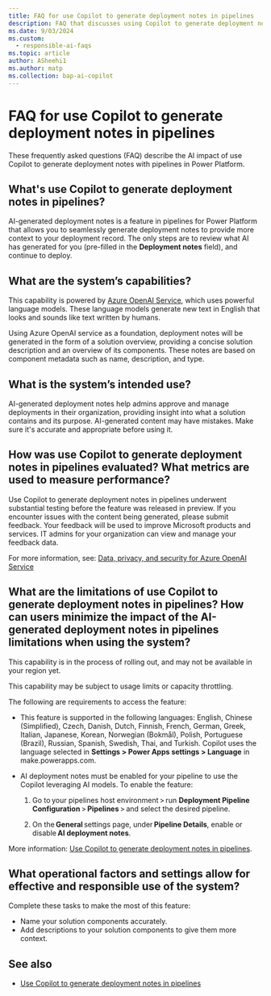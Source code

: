 ```yaml
---
title: FAQ for use Copilot to generate deployment notes in pipelines
description: FAQ that discusses using Copilot to generate deployment notes in pipelines and the key considerations for making use of this technology responsibly.
ms.date: 9/03/2024
ms.custom: 
  - responsible-ai-faqs
ms.topic: article
author: ASheehi1
ms.author: matp
ms.collection: bap-ai-copilot
---
```


# FAQ for use Copilot to generate deployment notes in pipelines

These frequently asked questions (FAQ) describe the AI impact of use Copilot to generate deployment notes with pipelines in Power Platform.

## What's use Copilot to generate deployment notes in pipelines?

AI-generated deployment notes is a feature in pipelines for Power Platform that allows you to seamlessly generate deployment notes to provide more context to your deployment record. The only steps are to review what AI has generated for you (pre-filled in the **Deployment notes** field), and continue to deploy.

## What are the system’s capabilities? 

This capability is powered by [Azure OpenAI Service](/azure/cognitive-services/openai/overview), which uses powerful language models. These language models generate new text in English that looks and sounds like text written by humans.  

Using Azure OpenAI service as a foundation, deployment notes will be generated in the form of a solution overview, providing a concise solution description and an overview of its components. These notes are based on component metadata such as name, description, and type.

## What is the system’s intended use?

AI-generated deployment notes help admins approve and manage deployments in their organization, providing insight into what a solution contains and its purpose. AI-generated content may have mistakes. Make sure it's accurate and appropriate before using it.

## How was use Copilot to generate deployment notes in pipelines evaluated? What metrics are used to measure performance?

Use Copilot to generate deployment notes in pipelines underwent substantial testing before the feature was released in preview. If you encounter issues with the content being generated, please submit feedback. Your feedback will be used to improve Microsoft products and services. IT admins for your organization can view and manage your feedback data.

For more information, see: [Data, privacy, and security for Azure OpenAI Service](/legal/cognitive-services/openai/data-privacy)

## What are the limitations of use Copilot to generate deployment notes in pipelines? How can users minimize the impact of the AI-generated deployment notes in pipelines limitations when using the system?

This capability is in the process of rolling out, and may not be available in your region yet. 

This capability may be subject to usage limits or capacity throttling. 

The following are requirements to access the feature: 

- This feature is supported in the following languages: English, Chinese (Simplified), Czech, Danish, Dutch, Finnish, French, German, Greek, Italian, Japanese, Korean, Norwegian (Bokmål), Polish, Portuguese (Brazil), Russian, Spanish, Swedish, Thai, and Turkish. Copilot uses the language selected in **Settings > Power Apps settings > Language** in make.powerapps.com.

- AI deployment notes must be enabled for your pipeline to use the Copilot leveraging AI models. To enable the feature:

    1. Go to your pipelines host environment > run **Deployment Pipeline Configuration** > **Pipelines** > and select the desired pipeline.

    1. On the **General** settings page, under **Pipeline Details**, enable or disable **AI deployment notes**.

More information: [Use Copilot to generate deployment notes in pipelines](copilot-deployment-notes-pipelines.md). 

## What operational factors and settings allow for effective and responsible use of the system?

Complete these tasks to make the most of this feature:

- Name your solution components accurately.
- Add descriptions to your solution components to give them more context.

## See also

- [Use Copilot to generate deployment notes in pipelines](copilot-deployment-notes-pipelines.md)
